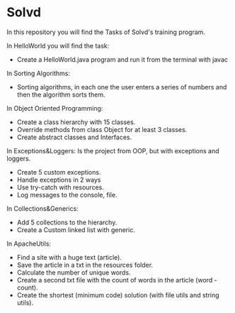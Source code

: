 # Solvd
In this repository you will find the Tasks of Solvd's training program.

In HelloWorld you will find the task:

- Create a HelloWorld.java program and run it from the terminal with javac

In Sorting Algorithms:

- Sorting algorithms, in each one the user enters a series of numbers and then the algorithm sorts them. 

In Object Oriented Programming:
   - Create a class hierarchy with 15 classes. 
   - Override methods from class Object for at least 3 classes.
   - Create abstract classes and Interfaces.

In Exceptions&Loggers:
   Is the project from OOP, but with exceptions and loggers.
   -  Create 5 custom exceptions.
   -  Handle exceptions in 2 ways
   -  Use try-catch with resources.
   -  Log messages to the console, file.

In Collections&Generics:
   - Add 5 collections to the hierarchy.
   - Create a Custom linked list with generic.

In ApacheUtils:

   - Find a site with a huge text (article).
   - Save the article in a txt in the resources folder.
   - Calculate the number of unique words.
   - Create a second txt file with the count of words in the article (word - count).
   - Create the shortest (minimum code) solution (with file utils and string utils).
